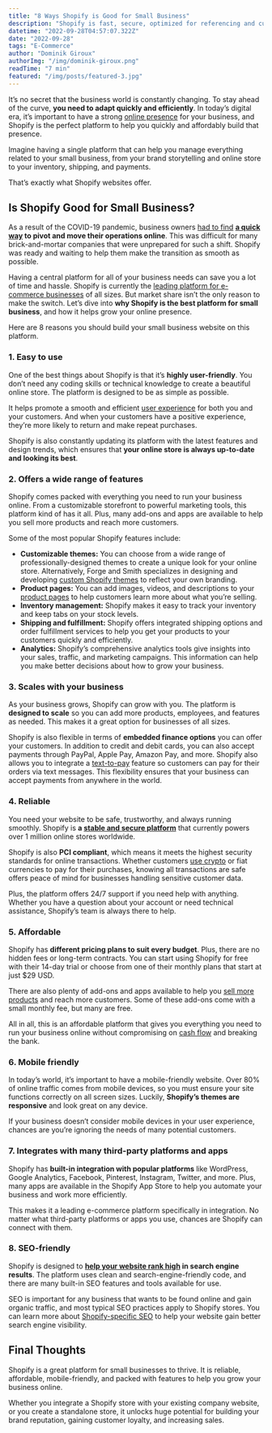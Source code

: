 ```yaml
---
title: "8 Ways Shopify is Good for Small Business"
description: "Shopify is fast, secure, optimized for referencing and customizable. Find out why this is the ideal option for the growth of small businesses."
datetime: "2022-09-28T04:57:07.322Z"
date: "2022-09-28"
tags: "E-Commerce"
author: "Dominik Giroux"
authorImg: "/img/dominik-giroux.png"
readTime: "7 min"
featured: "/img/posts/featured-3.jpg"
---
```


It’s no secret that the business world is constantly changing. To stay ahead of the curve, **you need to adapt quickly and efficiently**. In today’s digital era, it’s important to have a strong [online presence](https://forgeandsmith.com/blog/improve-digital-presence-while-working-from-home/) for your business, and Shopify is the perfect platform to help you quickly and affordably build that presence.

Imagine having a single platform that can help you manage everything related to your small business, from your brand storytelling and online store to your inventory, shipping, and payments.

That’s exactly what Shopify websites offer.

## Is Shopify Good for Small Business?

As a result of the COVID-19 pandemic, business owners [had to find](https://www.forbes.com/sites/forbestechcouncil/2020/12/14/the-pandemic-forced-businesses-to-move-online---its-time-for-fundraising-to-also-go-digital/) **[a quick way](https://www.forbes.com/sites/forbestechcouncil/2020/12/14/the-pandemic-forced-businesses-to-move-online---its-time-for-fundraising-to-also-go-digital/) to pivot and move their operations online**. This was difficult for many brick-and-mortar companies that were unprepared for such a shift. Shopify was ready and waiting to help them make the transition as smooth as possible.

Having a central platform for all of your business needs can save you a lot of time and hassle. Shopify is currently the [leading platform for e-commerce businesses](https://www.tooltester.com/en/blog/shopify-market-share/#:~:text=Shopify%20has%20a%20market%20share,market%20share%20sits%20at%2021%25.) of all sizes. But market share isn’t the only reason to make the switch. Let’s dive into **why Shopify is the best platform for small business**, and how it helps grow your online presence.

Here are 8 reasons you should build your small business website on this platform.

### 1. Easy to use

One of the best things about Shopify is that it’s **highly user-friendly**. You don’t need any coding skills or technical knowledge to create a beautiful online store. The platform is designed to be as simple as possible.

It helps promote a smooth and efficient [user experience](https://forgeandsmith.com/blog/ux-design-101-great-website/) for both you and your customers. And when your customers have a positive experience, they’re more likely to return and make repeat purchases.

Shopify is also constantly updating its platform with the latest features and design trends, which ensures that **your online store is always up-to-date and looking its best**.

### 2. Offers a wide range of features

Shopify comes packed with everything you need to run your business online. From a customizable storefront to powerful marketing tools, this platform kind of has it all. Plus, many add-ons and apps are available to help you sell more products and reach more customers.

Some of the most popular Shopify features include:

- **Customizable themes:** You can choose from a wide range of professionally-designed themes to create a unique look for your online store. Alternatively, Forge and Smith specializes in designing and developing [custom Shopify themes](https://forgeandsmith.com/services/custom-shopify-design/) to reflect your own branding.
- **Product pages:** You can add images, videos, and descriptions to your [product pages](https://forgeandsmith.com/blog/product-page-conversion-optimization-tips/) to help customers learn more about what you’re selling.
- **Inventory management:** Shopify makes it easy to track your inventory and keep tabs on your stock levels.
- **Shipping and fulfillment:** Shopify offers integrated shipping options and order fulfillment services to help you get your products to your customers quickly and efficiently.
- **Analytics:** Shopify’s comprehensive analytics tools give insights into your sales, traffic, and marketing campaigns. This information can help you make better decisions about how to grow your business.

### 3. Scales with your business

As your business grows, Shopify can grow with you. The platform is **designed to scale** so you can add more products, employees, and features as needed. This makes it a great option for businesses of all sizes.

Shopify is also flexible in terms of **embedded finance options** you can offer your customers. In addition to credit and debit cards, you can also accept payments through PayPal, Apple Pay, Amazon Pay, and more. Shopify also allows you to integrate a [text-to-pay](https://www.getweave.com/text-to-pay/) feature so customers can pay for their orders via text messages. This flexibility ensures that your business can accept payments from anywhere in the world.

### 4. Reliable

You need your website to be safe, trustworthy, and always running smoothly. Shopify is **a [stable and secure platform](https://www.shopify.com/blog/what-is-shopify)** that currently powers over 1 million online stores worldwide.

Shopify is also **PCI compliant**, which means it meets the highest security standards for online transactions. Whether customers [use crypto](https://cryptowallet.com/academy/how-to-buy-crypto-netherlands/) or fiat currencies to pay for their purchases, knowing all transactions are safe offers peace of mind for businesses handling sensitive customer data.

Plus, the platform offers 24/7 support if you need help with anything. Whether you have a question about your account or need technical assistance, Shopify’s team is always there to help.

### 5. Affordable

Shopify has **different pricing plans to suit every budget**. Plus, there are no hidden fees or long-term contracts. You can start using Shopify for free with their 14-day trial or choose from one of their monthly plans that start at just $29 USD.

There are also plenty of add-ons and apps available to help you [sell more products](https://blog.hubspot.com/sales/sell-more-by-doing-less) and reach more customers. Some of these add-ons come with a small monthly fee, but many are free.

All in all, this is an affordable platform that gives you everything you need to run your business online without compromising on [cash flow](https://www.waveapps.com/blog/accounting-and-taxes/cash-flow-for-small-businesses) and breaking the bank.

### 6. Mobile friendly

In today’s world, it’s important to have a mobile-friendly website. Over 80% of online traffic comes from mobile devices, so you must ensure your site functions correctly on all screen sizes. Luckily, **Shopify’s themes are responsive** and look great on any device.

If your business doesn’t consider mobile devices in your user experience, chances are you’re ignoring the needs of many potential customers.

### 7. Integrates with many third-party platforms and apps

Shopify has **built-in integration with popular platforms** like WordPress, Google Analytics, Facebook, Pinterest, Instagram, Twitter, and more. Plus, many apps are available in the Shopify App Store to help you automate your business and work more efficiently.

This makes it a leading e-commerce platform specifically in integration. No matter what third-party platforms or apps you use, chances are Shopify can connect with them.

### 8. SEO-friendly

Shopify is designed to **[help your website rank high](https://forgeandsmith.com/blog/improve-google-ranking-website-boosts/) in search engine results**. The platform uses clean and search-engine-friendly code, and there are many built-in SEO features and tools available for use.

SEO is important for any business that wants to be found online and gain organic traffic, and most typical SEO practices apply to Shopify stores. You can learn more about [Shopify-specific SEO](https://moz.com/blog/shopify-seo) to help your website gain better search engine visibility.

## Final Thoughts

Shopify is a great platform for small businesses to thrive. It is reliable, affordable, mobile-friendly, and packed with features to help you grow your business online.

Whether you integrate a Shopify store with your existing company website, or you create a standalone store, it unlocks huge potential for building your brand reputation, gaining customer loyalty, and increasing sales.

